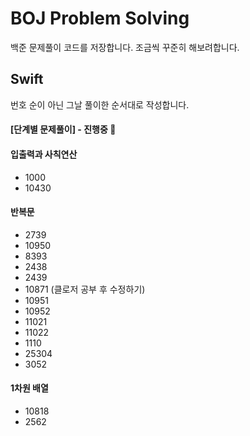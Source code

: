 # BOJ Problem Solving 
 백준 문제풀이 코드를 저장합니다. 조금씩 꾸준히 해보려합니다.


## Swift
번호 순이 아닌 그날 풀이한 순서대로 작성합니다. 

#### [단계별 문제풀이] - 진행중 🚀

#### 입출력과 사칙연산
- 1000
- 10430
#### 반복문
- 2739
- 10950
- 8393
- 2438
- 2439
- 10871 (클로저 공부 후 수정하기)
- 10951
- 10952
- 11021
- 11022
- 1110
- 25304
- 3052
#### 1차원 배열
- 10818
- 2562

